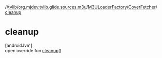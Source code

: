 //[tvlib](../../../../index.md)/[org.mjdev.tvlib.glide.sources.m3u](../../index.md)/[M3ULoaderFactory](../index.md)/[CoverFetcher](index.md)/[cleanup](cleanup.md)

# cleanup

[androidJvm]\
open override fun [cleanup](cleanup.md)()
